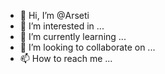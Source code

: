 - 👋 Hi, I’m @Arseti
- 👀 I’m interested in ...
- 🌱 I’m currently learning ...
- 💞️ I’m looking to collaborate on ...
- 📫 How to reach me ...

<!---
Arseti/Arseti is a ✨ special ✨ repository because its `README.md` (this file) appears on your GitHub profile.
You can click the Preview link to take a look at your changes.
--->
